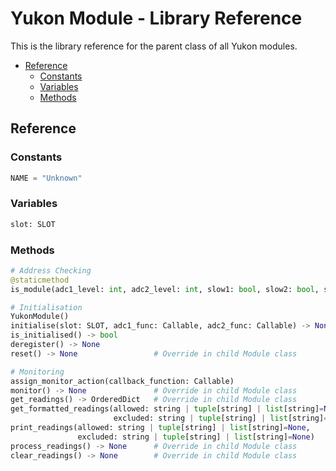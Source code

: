 # Yukon Module - Library Reference <!-- omit in toc -->

This is the library reference for the parent class of all Yukon modules.

- [Reference](#reference)
  - [Constants](#constants)
  - [Variables](#variables)
  - [Methods](#methods)


## Reference

### Constants

```python
NAME = "Unknown"
```

### Variables

```python
slot: SLOT
```

### Methods

```python
# Address Checking
@staticmethod
is_module(adc1_level: int, adc2_level: int, slow1: bool, slow2: bool, slow3: bool) -> bool  # Override in child Module class

# Initialisation
YukonModule()
initialise(slot: SLOT, adc1_func: Callable, adc2_func: Callable) -> None    # Override in child Module class
is_initialised() -> bool
deregister() -> None
reset() -> None                 # Override in child Module class

# Monitoring
assign_monitor_action(callback_function: Callable)
monitor() -> None               # Override in child Module class
get_readings() -> OrderedDict   # Override in child Module class
get_formatted_readings(allowed: string | tuple[string] | list[string]=None,
                       excluded: string | tuple[string] | list[string]=None)
print_readings(allowed: string | tuple[string] | list[string]=None,
               excluded: string | tuple[string] | list[string]=None)
process_readings() -> None      # Override in child Module class
clear_readings() -> None        # Override in child Module class
```
